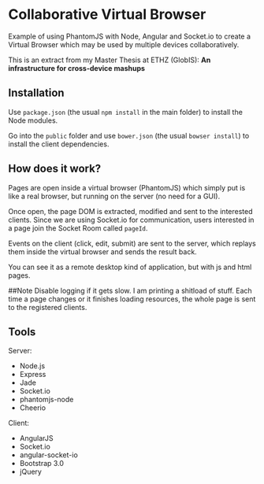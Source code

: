 # Collaborative Virtual Browser

Example of using PhantomJS with Node, Angular and Socket.io to create a Virtual Browser which may be used by multiple devices collaboratively.

This is an extract from my Master Thesis at ETHZ (GlobIS): **An infrastructure for cross-device mashups**

## Installation

Use `package.json` (the usual `npm install` in the main folder) to install the Node modules. 

Go into the `public` folder and use `bower.json` (the usual `bowser install`) to install the client dependencies.

## How does it work?

Pages are open inside a virtual browser (PhantomJS) which simply put is like a real browser, but running on the server (no need for a GUI).

Once open, the page DOM is extracted, modified and sent to the interested clients. Since we are using Socket.io for communication, users interested in a page join the Socket Room called `pageId`.

Events on the client (click, edit, submit) are sent to the server, which replays them inside the virtual browser and sends the result back.

You can see it as a remote desktop kind of application, but with js and html pages.


##Note
Disable logging if it gets slow. I am printing a shitload of stuff. Each time a page changes or it finishes loading resources, the whole page is sent to the registered clients.


## Tools
Server:
* Node.js
* Express
* Jade
* Socket.io
* phantomjs-node
* Cheerio

Client:
* AngularJS
* Socket.io
* angular-socket-io
* Bootstrap 3.0
* jQuery
